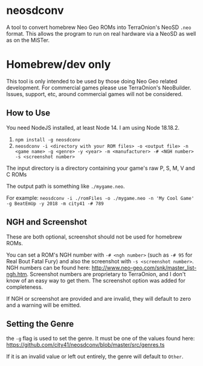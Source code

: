 # neosdconv

A tool to convert homebrew Neo Geo ROMs into TerraOnion's NeoSD `.neo` format. This allows the program to run on real hardware via a NeoSD as well as on the MiSTer.

# Homebrew/dev only

This tool is only intended to be used by those doing Neo Geo related development. For commercial games please use TerraOnion's NeoBuilder. Issues, support, etc, around commercial games will not be considered.

## How to Use

You need NodeJS installed, at least Node 14. I am using Node 18.18.2.

1. `npm install -g neosdconv`
2. `neosdconv -i <directory with your ROM files> -o <output file> -n <game name> -g <genre> -y <year> -m <manufacturer> -# <NGH number> -s <screenshot number>`

The input directory is a directory containing your game's raw P, S, M, V and C ROMs

The output path is something like `./mygame.neo`.

For example: `neosdconv -i ./romFiles -o ./mygame.neo -n 'My Cool Game' -g BeatEmUp -y 2018 -m city41 -# 789`

## NGH and Screenshot

These are both optional, screenshot should not be used for homebrew ROMs.

You can set a ROM's NGH number with `-# <ngh number>` (such as `-# 95` for Real Bout Fatal Fury) and also the screenshot with `-s <screenshot number>`. NGH numbers can be found here: http://www.neo-geo.com/snk/master_list-ngh.htm. Screenshot numbers are proprietary to TerraOnion, and I don't know of an easy way to get them. The screenshot option was added for completeness.

If NGH or screenshot are provided and are invalid, they will default to zero and a warning will be emitted.

## Setting the Genre

the `-g` flag is used to set the genre. It must be one of the values found here: https://github.com/city41/neosdconv/blob/master/src/genres.ts

If it is an invalid value or left out entirely, the genre will default to `Other`.
